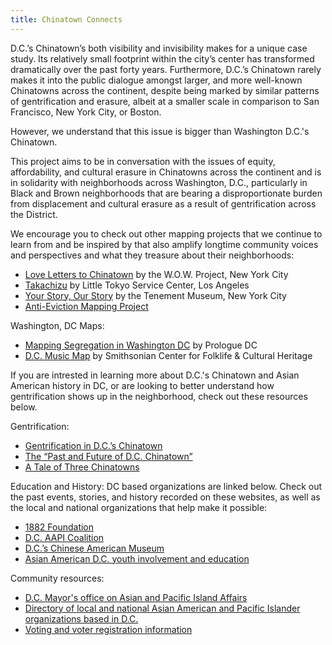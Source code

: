 ```yaml
---
title: Chinatown Connects
---
```


D.C.’s Chinatown’s both visibility and invisibility makes for a unique case study. Its relatively small footprint within the city’s center has transformed dramatically over the past forty years. Furthermore, D.C.’s Chinatown rarely makes it into the public dialogue amongst larger, and more well-known Chinatowns across the continent, despite being marked by similar patterns of gentrification and erasure, albeit at a smaller scale in comparison to San Francisco, New York City, or Boston.

However, we understand that this issue is bigger than Washington D.C.'s Chinatown.

This project aims to be in conversation with the issues of equity, affordability, and cultural erasure in Chinatowns across the continent and is in solidarity with neighborhoods across Washington, D.C., particularly in Black and Brown neighborhoods that are bearing a disproportionate burden from displacement and cultural erasure as a result of gentrification across the District.

We encourage you to check out other mapping projects that we continue to learn from and be inspired by that also amplify longtime community voices and perspectives and what they treasure about their neighborhoods:

- [Love Letters to Chinatown](https://erinreiss.github.io/wowmap/?mc_cid=8c994074bf&mc_eid=895ec35150) by the W.O.W. Project, New York City
- [Takachizu](http://www.takachizu.org/) by Little Tokyo Service Center, Los Angeles
- [Your Story, Our Story](https://yourstory.tenement.org/) by the Tenement Museum, New York City
- [Anti-Eviction Mapping Project](https://antievictionmap.com/)

Washington, DC Maps:

- [Mapping Segregation in Washington DC](https://www.mappingsegregationdc.org/) by Prologue DC
- [D.C. Music Map](https://folklife.si.edu/dc-music-map) by Smithsonian Center for Folklife & Cultural Heritage

If you are intrested in learning more about D.C.'s Chinatown and Asian American history in DC, or are looking to better understand how gentrification shows up in the neighborhood, check out these resources below. 

Gentrification:
- [Gentrification in D.C.’s Chinatown](https://medium.com/una-nca-snapshots/dcs-missing-chinatown-lessons-learned-about-sustainable-neighborhood-development-e9c5f80474ac)
- [The “Past and Future of D.C. Chinatown”](https://www.youtube.com/watch?v=_HIYU5TsUHU)
- [A Tale of Three Chinatowns](https://threechinatowns.com/)

Education and History:
DC based organizations are linked below. Check out the past events, stories, and history recorded on these websites, as well as the local and national organizations that help make it possible: 
- [1882 Foundation](https://1882foundation.org/)
- [D.C. AAPI Coalition](https://dcaapicoalition.com/)
- [D.C.’s Chinese American Museum](https://www.chineseamericanmuseum.org/)
- [Asian American D.C. youth involvement and education](https://www.aalead.org/gentrification-dcs-chinatown/)

Community resources: 
- [D.C. Mayor's office on Asian and Pacific Island Affairs](https://communityaffairs.dc.gov/moapia#3)
- [Directory of local and national Asian American and Pacific Islander organizations based in D.C.](https://dpr.dc.gov/sites/default/files/dc/sites/apia/publication/attachments/Outreach%20-%20AAPI%20Community%20Organization%20Directory.pdf)
- [Voting and voter registration information](https://apiavote.org/)
